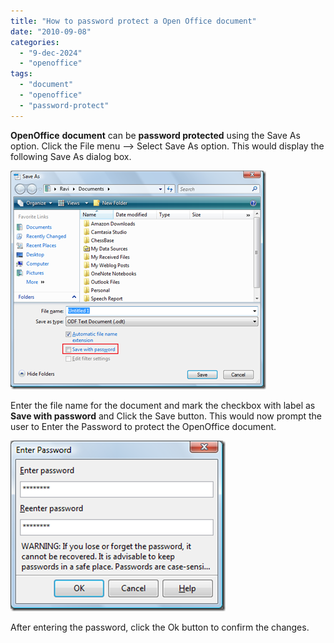 ```yaml
---
title: "How to password protect a Open Office document"
date: "2010-09-08"
categories: 
  - "9-dec-2024"
  - "openoffice"
tags: 
  - "document"
  - "openoffice"
  - "password-protect"
---
```


**OpenOffice** **document** can be **password protected** using the Save As option. Click the File menu –> Select Save As option. This would display the following Save As dialog box.

[![image](/assets/images/2_image_thumb15.png "image")](http://blogmines.com/blog/wp-content/uploads/2010/09/image15.png)

Enter the file name for the document and mark the checkbox with label as **Save with password** and Click the Save button. This would now prompt the user to Enter the Password to protect the OpenOffice document.

[![image](/assets/images/2_image_thumb16.png "image")](http://blogmines.com/blog/wp-content/uploads/2010/09/image16.png)

After entering the password, click the Ok button to confirm the changes.
